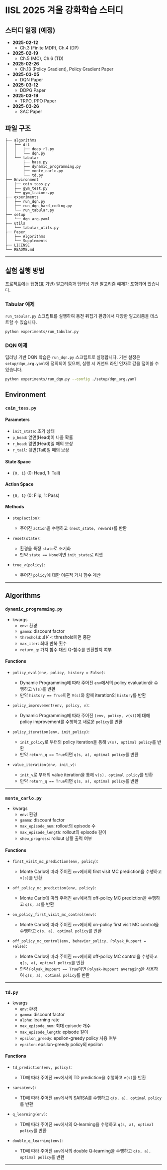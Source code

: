 # IISL 2025 겨울 강화학습 스터디

## 스터디 일정 (예정)
- **2025-02-12**  
  - Ch.3 (Finite MDP), Ch.4 (DP)
- **2025-02-19**  
  - Ch.5 (MC), Ch.6 (TD)
- **2025-02-26**  
  - Ch.13 (Policy Gradient), Policy Gradient Paper
- **2025-03-05**  
  - DQN Paper
- **2025-03-12**  
  - DDPG Paper
- **2025-03-19**
  - TRPO, PPO Paper
- **2025-03-26**
  - SAC Paper

## 파일 구조
```
├── algorithms
│   ├── drl
│   │   ├── deep_rl.py
│   │   └── dqn.py
│   └── tabular
│       ├── base.py
│       ├── dynamic_programming.py
│       ├── monte_carlo.py
│       └── td.py
├── Environment
│   ├── coin_toss.py
│   ├── gym_test.py
│   └── gym_trainer.py
├── experiments
│   ├── run_dqn.py
│   ├── run_dqn_hard_coding.py
│   └── run_tabular.py
├── setup
│   └── dqn_arg.yaml
├── utils
│   └── tabular_utils.py
├── Paper
│   ├── Algorithms
│   └── Supplements
├── LICENSE
└── README.md
```

---

## 실험 실행 방법

프로젝트에는 탭형(표 기반) 알고리즘과 딥러닝 기반 알고리즘 예제가 포함되어 있습니다.

### Tabular 예제

`run_tabular.py` 스크립트를 실행하여 동전 뒤집기 환경에서 다양한 알고리즘을 테스트할 수 있습니다.

```bash
python experiments/run_tabular.py
```

### DQN 예제

딥러닝 기반 DQN 학습은 `run_dqn.py` 스크립트로 실행합니다. 기본 설정은 `setup/dqn_arg.yaml`에 정의되어 있으며, 실행 시 커맨드 라인 인자로 값을 덮어쓸 수 있습니다.

```bash
python experiments/run_dqn.py --config ./setup/dqn_arg.yaml
```

## Environment

### `coin_toss.py`

#### Parameters
- `init_state`: 초기 상태
- `p_head`: 앞면(Head)이 나올 확률
- `r_head`: 앞면(Head)일 때의 보상
- `r_tail`: 뒷면(Tail)일 때의 보상

#### State Space
- `{0, 1}` (0: Head, 1: Tail)

#### Action Space
- `{0, 1}` (0: Flip, 1: Pass)

#### Methods
- `step(action)`:  
  - 주어진 `action`을 수행하고 `(next_state, reward)`를 반환

- `reset(state)`:  
  - 환경을 특정 `state`로 초기화  
  - 만약 `state == None`이면 `init_state`로 리셋

- `true_v(policy)`:  
  - 주어진 `policy`에 대한 이론적 가치 함수 계산

---

## Algorithms

### `dynamic_programming.py`
- kwargs
  - `env`: 환경
  - `gamma`: discount factor
  - `threshold`: $\Delta V < \text{threshold}$이면 중단
  - `max_iter`: 최대 반복 횟수
  - `return_q`: 가치 함수 대신 Q-함수를 반환할지 여부

#### Functions
- `policy_eval(env, policy, history = False)`:
  - Dynamic Programming에 따라 주어진 `env`에서의 policy evaluation을 수행하고 `V(s)`를 반환
  - 만약 `history == True`이면 `V(s)`와 함께 iteration의 `history`를 반환

- `policy_improvement(env, policy, v)`:
  - Dynamic Programming에 따라 주어진 `(env, policy, v(s))`에 대해 policy improvement를 수행하고 새로운 `policy`를 반환

- `policy_iteration(env, init_policy)`:
  - `init_policy`로 부터의 policy iteration을 통해 `v(s), optimal policy`를 반환
  - 만약 `return_q == True`이면 `q(s, a), optimal policy`를 반환

- `value_iteration(env, init_v)`:
  - `init_v`로 부터의 value iteration을 통해 `v(s), optimal policy`를 반환
  - 만약 `return_q == True`이면 `q(s, a), optimal policy`를 반환

---

### `monte_carlo.py`
- kwargs
  - `env`: 환경
  - `gamma`: discount factor
  - `max_episode_num`: rollout의 episode 수
  - `max_episode_length`: rollout의 episode 길이
  - `show_progress`: rollout 상황 출력 여부

#### Functions
- `first_visit_mc_prediction(env, policy)`:
  - Monte Carlo에 따라 주어진 `env`에서의 first visit MC prediction을 수행하고 `v(s)`를 반환

- `off_policy_mc_prediction(env, policy)`:
  - Monte Carlo에 따라 주어진 `env`에서의 off-policy MC prediction을 수행하고 `q(s, a)`를 반환

- `on_policy_first_visit_mc_control(env)`:
  - Monte Carlo에 따라 주어진 `env`에서의 on-policy first visit MC control을 수행하고 `q(s, a), optimal policy`를 반환

- `off_policy_mc_control(env, behavior_policy, Polyak_Ruppert = False)`:
  - Monte Carlo에 따라 주어진 `env`에서의 off-policy MC control을 수행하고 `q(s, a), optimal policy`를 반환
  - 만약 `Polyak_Ruppert == True`이면 `Polyak-Ruppert averaging`을 사용하여 `q(s, a), optimal policy`를 반환

---

### `td.py`
- kwargs
  - `env`: 환경
  - `gamma`: discount factor
  - `alpha`: learning rate
  - `max_episode_num`: 최대 episode 개수
  - `max_episode_length`: episode 길이
  - `epsilon_greedy`: epsilon-greedy policy 사용 여부
  - `epsilon`: epsilon-greedy policy의 epsilon

#### Functions
- `td_prediction(env, policy)`:
  - TD에 따라 주어진 `env`에서의 TD prediction을 수행하고 `v(s)`를 반환

- `sarsa(env)`:
  - TD에 따라 주어진 `env`에서의 SARSA를 수행하고 `q(s, a), optimal policy`를 반환

- `q_learning(env)`:
  - TD에 따라 주어진 `env`에서의 Q-learning을 수행하고 `q(s, a), optimal policy`를 반환

- `double_q_learning(env)`:
  - TD에 따라 주어진 `env`에서의 double Q-learning을 수행하고 `q(s, a), optimal policy`를 반환

---
